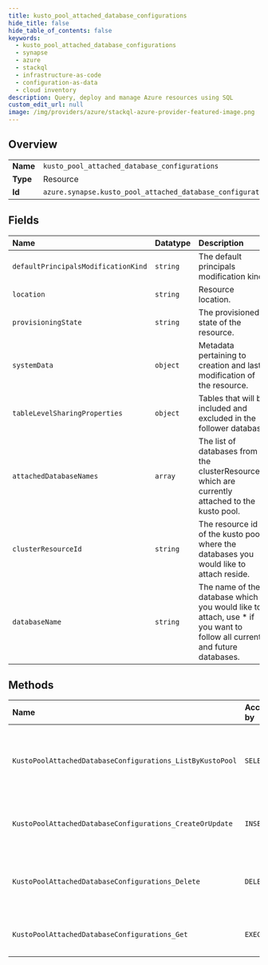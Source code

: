 ```yaml
---
title: kusto_pool_attached_database_configurations
hide_title: false
hide_table_of_contents: false
keywords:
  - kusto_pool_attached_database_configurations
  - synapse
  - azure    
  - stackql
  - infrastructure-as-code
  - configuration-as-data
  - cloud inventory
description: Query, deploy and manage Azure resources using SQL
custom_edit_url: null
image: /img/providers/azure/stackql-azure-provider-featured-image.png
---
```

  
    

## Overview
<table><tbody>
<tr><td><b>Name</b></td><td><code>kusto_pool_attached_database_configurations</code></td></tr>
<tr><td><b>Type</b></td><td>Resource</td></tr>
<tr><td><b>Id</b></td><td><code>azure.synapse.kusto_pool_attached_database_configurations</code></td></tr>
</tbody></table>

## Fields
| Name | Datatype | Description |
|:-----|:---------|:------------|
| `defaultPrincipalsModificationKind` | `string` | The default principals modification kind |
| `location` | `string` | Resource location. |
| `provisioningState` | `string` | The provisioned state of the resource. |
| `systemData` | `object` | Metadata pertaining to creation and last modification of the resource. |
| `tableLevelSharingProperties` | `object` | Tables that will be included and excluded in the follower database |
| `attachedDatabaseNames` | `array` | The list of databases from the clusterResourceId which are currently attached to the kusto pool. |
| `clusterResourceId` | `string` | The resource id of the kusto pool where the databases you would like to attach reside. |
| `databaseName` | `string` | The name of the database which you would like to attach, use * if you want to follow all current and future databases. |
## Methods
| Name | Accessible by | Required Params | Description |
|:-----|:--------------|:----------------|:------------|
| `KustoPoolAttachedDatabaseConfigurations_ListByKustoPool` | `SELECT` | `kustoPoolName, resourceGroupName, subscriptionId, workspaceName` | Returns the list of attached database configurations of the given Kusto Pool. |
| `KustoPoolAttachedDatabaseConfigurations_CreateOrUpdate` | `INSERT` | `attachedDatabaseConfigurationName, kustoPoolName, resourceGroupName, subscriptionId, workspaceName` | Creates or updates an attached database configuration. |
| `KustoPoolAttachedDatabaseConfigurations_Delete` | `DELETE` | `attachedDatabaseConfigurationName, kustoPoolName, resourceGroupName, subscriptionId, workspaceName` | Deletes the attached database configuration with the given name. |
| `KustoPoolAttachedDatabaseConfigurations_Get` | `EXEC` | `attachedDatabaseConfigurationName, kustoPoolName, resourceGroupName, subscriptionId, workspaceName` | Returns an attached database configuration. |
